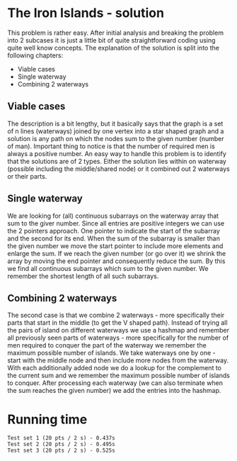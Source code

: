 
# The Iron Islands - solution
This problem is rather easy. After initial analysis and breaking the problem into 2 subcases it is just a little bit of quite straightforward coding using quite well know concepts. The explanation of the solution is split into the following chapters:
- Viable cases
- Single waterway
- Combining 2 waterways

## Viable cases
The description is a bit lengthy, but it basically says that the graph is a set of n lines (waterways) joined by one vertex into a star shaped graph and a solution is any path on which the nodes sum to the given number (number of man). Important thing to notice is that the number of required men is always a positive number. An easy way to handle this problem is to identify that the solutions are of 2 types. Either the solution lies within on waterway (possible including the middle/shared node) or it combined out 2 waterways or their parts.

## Single waterway
We are looking for (all) continuous subarrays on the waterway array that sum to the giver number. Since all entries are positive integers we can use the 2 pointers approach. One pointer to indicate the start of the subarray and the second for its end. When the sum of the subarray is smaller than the given number we move the start pointer to include more elements and enlarge the sum. If we reach the given number (or go over it) we shrink the array by moving the end pointer and consequently reduce the sum. By this we find all continuous subarrays which sum to the given number. We remember the shortest length of all such subarrays.

## Combining 2 waterways
The second case is that we combine 2 waterways - more specifically their parts that start in the middle (to get the V shaped path). Instead of trying all the pairs of island on different waterways we use a hashmap and remember all previously seen parts of waterways - more specifically for the number of men required to conquer the part of the waterway we remember the maximum possible number of islands. We take waterways one by one - start with the middle node and then include more nodes from the waterway. With each additionally added node we do a lookup for the complement to the current sum and we remember the maximum possible number of islands to conquer. After processing each waterway (we can also terminate when the sum reaches the given number) we add the entries into the hashmap.

# Running time
    Test set 1 (20 pts / 2 s) - 0.437s
    Test set 2 (20 pts / 2 s) - 0.495s
    Test set 3 (20 pts / 2 s) - 0.525s
